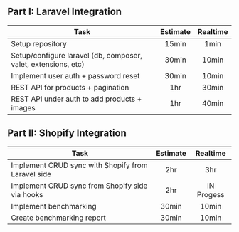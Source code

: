 ## Part I: Laravel Integration
| Task                                                           | Estimate | Realtime |
|----------------------------------------------------------------|:--------:|:--------:|
| Setup repository                                               |  15min   |   1min   |
| Setup/configure laravel (db, composer, valet, extensions, etc) |  30min   |  10min   |
| Implement user auth + password reset                           |  30min   |  10min   |
| REST API for products + pagination                             |   1hr    |  30min   |
| REST API under auth to add products + images                   |   1hr    |  40min   |

## Part II: Shopify Integration
| Task                                               | Estimate |  Realtime  |
|----------------------------------------------------|:--------:|:----------:|
| Implement CRUD sync with Shopify from Laravel side |   2hr    |    3hr     |
| Implement CRUD sync from Shopify side via hooks    |   2hr    | IN Progess |
| Implement benchmarking                             |  30min   |   10min    |
| Create benchmarking report                         |  30min   |   10min    |

